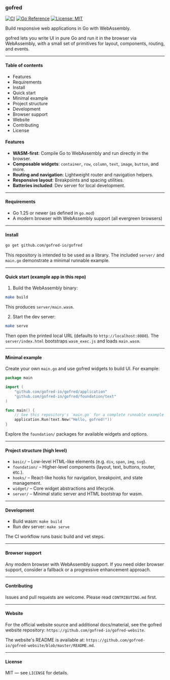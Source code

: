 ### gofred

[![CI](https://img.shields.io/github/actions/workflow/status/gofred-io/gofred/ci.yml?label=CI)](https://github.com/gofred-io/gofred/actions)
[![Go Reference](https://pkg.go.dev/badge/github.com/gofred-io/gofred.svg)](https://pkg.go.dev/github.com/gofred-io/gofred)
[![License: MIT](https://img.shields.io/badge/License-MIT-blue.svg)](LICENSE)

Build responsive web applications in Go with WebAssembly.

gofred lets you write UI in pure Go and run it in the browser via WebAssembly, with a small set of primitives for layout, components, routing, and events.

---

#### Table of contents
- Features
- Requirements
- Install
- Quick start
- Minimal example
- Project structure
- Development
- Browser support
- Website
- Contributing
- License

#### Features
- **WASM-first**: Compile Go to WebAssembly and run directly in the browser.
- **Composable widgets**: `container`, `row`, `column`, `text`, `image`, `button`, and more.
- **Routing and navigation**: Lightweight router and navigation helpers.
- **Responsive layout**: Breakpoints and spacing utilities.
- **Batteries included**: Dev server for local development.

---

#### Requirements
- Go 1.25 or newer (as defined in `go.mod`)
- A modern browser with WebAssembly support (all evergreen browsers)

---

#### Install

```bash
go get github.com/gofred-io/gofred
```

This repository is intended to be used as a library. The included `server/` and `main.go` demonstrate a minimal runnable example.

---

#### Quick start (example app in this repo)

1) Build the WebAssembly binary:

```bash
make build
```

This produces `server/main.wasm`.

2) Start the dev server:

```bash
make serve
```

Then open the printed local URL (defaults to `http://localhost:8080`). The `server/index.html` bootstraps `wasm_exec.js` and loads `main.wasm`.

---

#### Minimal example

Create your own `main.go` and use gofred widgets to build UI. For example:

```go
package main

import (
	"github.com/gofred-io/gofred/application"
    "github.com/gofred-io/gofred/foundation/text"
)

func main() {
    // See this repository's `main.go` for a complete runnable example
    application.Run(text.New("Hello, gofred!"))
}
```

Explore the `foundation/` packages for available widgets and options.

---

#### Project structure (high level)

- `basic/` – Low-level HTML-like elements (e.g. `div`, `span`, `img`, `svg`).
- `foundation/` – Higher-level components (layout, text, buttons, router, etc.).
- `hooks/` – React-like hooks for navigation, breakpoint, and state management.
- `widget/` – Core widget abstractions and lifecycle.
- `server/` – Minimal static server and HTML bootstrap for wasm.

---

#### Development

- Build wasm: `make build`
- Run dev server: `make serve`

The CI workflow runs basic build and vet steps.

---

#### Browser support

Any modern browser with WebAssembly support. If you need older browser support, consider a fallback or a progressive enhancement approach.

---

#### Contributing

Issues and pull requests are welcome. Please read `CONTRIBUTING.md` first.

---

#### Website

For the official website source and additional docs/material, see the gofred website repository: `https://github.com/gofred-io/gofred-website`.

The website's README is available at: `https://github.com/gofred-io/gofred-website/blob/master/README.md`.

---

#### License

MIT — see `LICENSE` for details.


